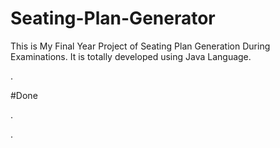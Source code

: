 # Seating-Plan-Generator

This is My Final Year Project of Seating Plan Generation During Examinations. It is totally developed using Java Language.
















































































































































.





















































#Done










































































































.




































































































































































































































































































































































































































































































.







































